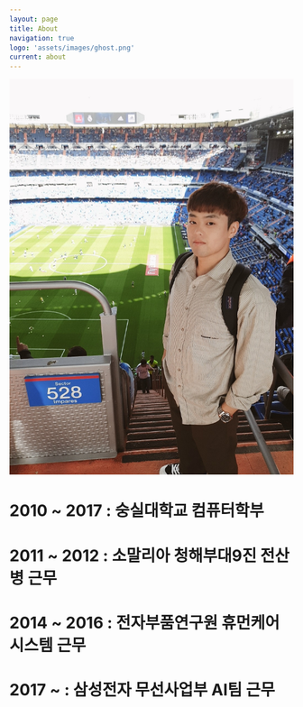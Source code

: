 ```yaml
---
layout: page
title: About
navigation: true
logo: 'assets/images/ghost.png'
current: about
---
```

![Jeong](../assets/images/about/about.jpg)

# 2010 ~ 2017 : 숭실대학교 컴퓨터학부
# 2011 ~ 2012 : 소말리아 청해부대9진 전산병 근무
# 2014 ~ 2016 : 전자부품연구원 휴먼케어시스템 근무
# 2017 ~ : 삼성전자 무선사업부 AI팀 근무